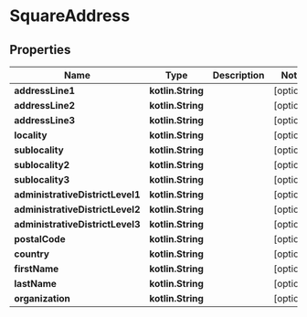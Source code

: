 
# SquareAddress

## Properties
Name | Type | Description | Notes
------------ | ------------- | ------------- | -------------
**addressLine1** | **kotlin.String** |  |  [optional]
**addressLine2** | **kotlin.String** |  |  [optional]
**addressLine3** | **kotlin.String** |  |  [optional]
**locality** | **kotlin.String** |  |  [optional]
**sublocality** | **kotlin.String** |  |  [optional]
**sublocality2** | **kotlin.String** |  |  [optional]
**sublocality3** | **kotlin.String** |  |  [optional]
**administrativeDistrictLevel1** | **kotlin.String** |  |  [optional]
**administrativeDistrictLevel2** | **kotlin.String** |  |  [optional]
**administrativeDistrictLevel3** | **kotlin.String** |  |  [optional]
**postalCode** | **kotlin.String** |  |  [optional]
**country** | **kotlin.String** |  |  [optional]
**firstName** | **kotlin.String** |  |  [optional]
**lastName** | **kotlin.String** |  |  [optional]
**organization** | **kotlin.String** |  |  [optional]



